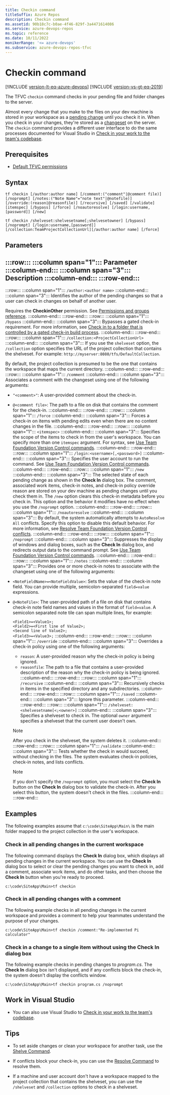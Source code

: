```yaml
---
title: Checkin command
titleSuffix: Azure Repos
description: Checkin command
ms.assetid: 90b18c7c-b0ae-4f46-829f-3a4471614086
ms.service: azure-devops-repos
ms.topic: reference
ms.date: 10/11/2022
monikerRange: '<= azure-devops'
ms.subservice: azure-devops-repos-tfvc
---
```



# Checkin command

[!INCLUDE [version-lt-eq-azure-devops](../../includes/version-lt-eq-azure-devops.md)]
[!INCLUDE [version-vs-gt-eq-2019](../../includes/version-vs-gt-eq-2019.md)]

The TFVC `checkin` command checks in your pending file and folder changes to the server.

Almost every change that you make to the files on your dev machine is stored in your workspace as a [pending change](develop-code-manage-pending-changes.md) until you check it in. When you check in your changes, they're stored as a [changeset](find-view-changesets.md) on the server. The `checkin` command provides a different user interface to do the same processes documented for Visual Studio in [Check in your work to the team's codebase](check-your-work-team-codebase.md).
 
## Prerequisites

- [Default TFVC permissions](../../organizations/security/default-tfvc-permissions.md)

## Syntax

```
tf checkin [/author:author name] [/comment:("comment"|@comment file)] 
[/noprompt] [/notes:("Note Name"="note text"|@notefile)] 
[/override:(reason|@reasonfile)] [/recursive] [/saved] [/validate] [itemspec] [/bypass] [/force] [/noautoresolve] [/login:username,[password]] [/new]
```

```
tf checkin /shelveset:shelvesetname[;shelvesetowner] [/bypass] [/noprompt] [/login:username,[password]] [/collection:TeamProjectCollectionUrl][/author:author name] [/force]
```

## Parameters

:::row:::
   :::column span="1":::
   **Parameter**
   :::column-end:::
   :::column span="3":::
   **Description**
   :::column-end:::
:::row-end:::
---
:::row:::
   :::column span="1":::
   `/author:<author name>`
   :::column-end:::
   :::column span="3":::
   Identifies the author of the pending changes so that a user can check in changes on behalf of another user.

   Requires the **CheckinOther** permission. See [Permissions and groups reference](../../organizations/security/permissions.md).
   :::column-end:::
:::row-end:::
:::row:::
   :::column span="1":::
   `/bypass`
   :::column-end:::
   :::column span="3":::
   Bypasses a gated check-in requirement. For more information, see [Check in to a folder that is controlled by a gated check-in build process](check-folder-controlled-by-gated-check-build-process.md).
   :::column-end:::
:::row-end:::
:::row:::
   :::column span="1":::
   `/collection:<ProjectCollectionUrl>`
   :::column-end:::
   :::column span="3":::
   If you use the `shelveset` option, the `/collection` option specifies the URL of the project collection that contains the shelveset. For example: `http://myserver:8080/tfs/DefaultCollection`.

   By default, the project collection is presumed to be the one that contains the workspace that maps the current directory.
   :::column-end:::
:::row-end:::
:::row:::
   :::column span="1":::
   `/comment`
   :::column-end:::
   :::column span="3":::
   Associates a comment with the changeset using one of the following arguments:
   - `"<comment>"`: A user-provided comment about the check-in.
   - `@<comment file>`: The path to a file on disk that contains the comment for the check-in.
   :::column-end:::
:::row-end:::
:::row:::
   :::column span="1":::
   `/force`
   :::column-end:::
   :::column span="3":::
   Forces a check-in on items with pending edits even when there are no content changes in the file.
   :::column-end:::
:::row-end:::
:::row:::
   :::column span="1":::
   `<itemspec>`
   :::column-end:::
   :::column span="3":::
   Specifies the scope of the items to check in from the user's workspace. You can specify more than one `itemspec` argument. For syntax, see [Use Team Foundation Version Control commands](use-team-foundation-version-control-commands.md).
   :::column-end:::
:::row-end:::
:::row:::
   :::column span="1":::
   `/login:<username>[,<password>]`
   :::column-end:::
   :::column span="3":::
   Specifies the user account to run the command. See [Use Team Foundation Version Control commands](use-team-foundation-version-control-commands.md).
   :::column-end:::
:::row-end:::
:::row:::
   :::column span="1":::
   `/new`
   :::column-end:::
   :::column span="3":::
   The selected state of each pending change as shown in the **Check In** dialog box. The comment, associated work items, check-in notes, and check-in policy override reason are stored on your dev machine as pending changes until you check them in. The `/new` option clears this check-in metadata before you check in. This option and the behavior it modifies have no effect when you use the `/noprompt` option.
   :::column-end:::
:::row-end:::
:::row:::
   :::column span="1":::
   `/noautoresolve`
   :::column-end:::
   :::column span="3":::
   By default, the system automatically attempts to `AutoResolve All` conflicts. Specify this option to disable this default behavior. For more information, see [Resolve Team Foundation Version Control conflicts](resolve-team-foundation-version-control-conflicts.md).
   :::column-end:::
:::row-end:::
:::row:::
   :::column span="1":::
   `/noprompt`
   :::column-end:::
   :::column span="3":::
   Suppresses the display of windows and dialog boxes, such as the **Check In** dialog box, and redirects output data to the command prompt. See [Use Team Foundation Version Control commands](use-team-foundation-version-control-commands.md).
   :::column-end:::
:::row-end:::
:::row:::
:::column span="1":::
`/notes`
:::column-end:::
:::column span="3":::
Provides one or more check-in notes to associate with the changeset using one of the following arguments:

- `<NoteFieldName>=<NoteFieldValue>`: Sets the value of the check-in note field. You can provide multiple, semicolon-separated `field=value` expressions.
- `@<NoteFile>`: The user-provided path of a file on disk that contains check-in note field names and values in the format of `field=value`. A semicolon separated note tile can span multiple lines, for example:

  `<Field1>=<Value1>;`<br>`<Field2>=<First line of Value2>;`<br>`<Second line of Value2>;`<br>`<Field3>=<Value3>;`
:::column-end:::
:::row-end:::
:::row:::
   :::column span="1":::
   `/override`
   :::column-end:::
   :::column span="3":::
   Overrides a check-in policy using one of the following arguments:

  - `reason`: A user-provided reason why the check-in policy is being ignored.
  - `reasonfile`: The path to a file that contains a user-provided description of the reason why the check-in policy is being ignored.
   :::column-end:::
:::row-end:::
:::row:::
   :::column span="1":::
   `/recursive`
   :::column-end:::
   :::column span="3":::
   Recursively checks in items in the specified directory and any subdirectories.
   :::column-end:::
:::row-end:::
:::row:::
   :::column span="1":::
   `/saved`
   :::column-end:::
   :::column span="3":::
   Ignore this parameter.
   :::column-end:::
:::row-end:::
:::row:::
   :::column span="1":::
   `/shelveset:<shelvesetname[<;<owner>]`
   :::column-end:::
   :::column span="3":::
   Specifies a shelveset to check in. The optional `owner` argument specifies a shelveset that the current user doesn't own.

   > [!Note]
   > After you check in the shelveset, the system deletes it.
   :::column-end:::
:::row-end:::
:::row:::
   :::column span="1":::
   `/validate`
   :::column-end:::
   :::column span="3":::
   Tests whether the check in would succeed, without checking in the files. The system evaluates check-in policies, check-in notes, and lists conflicts.

   > [!Note]
   > If you don't specify the `/noprompt` option, you must select the **Check In** button on the **Check In** dialog box to validate the check-in. After you select this button, the system doesn't check in the files.
   :::column-end:::
:::row-end:::


## Examples

The following examples assume that `c:\code\SiteApp\Main\` is the main folder mapped to the project collection in the user's workspace.

### Check in all pending changes in the current workspace

The following command displays the **Check In** dialog box, which displays all pending changes in the current workspace. You can use the **Check In** dialog box to select or clear the pending changes you want to check in, add a comment, associate work items, and do other tasks, and then choose the **Check In** button when you're ready to proceed.

```
c:\code\SiteApp\Main>tf checkin
```

### Check in all pending changes with a comment

The following example checks in all pending changes in the current workspace and provides a comment to help your teammates understand the purpose of your changes.

```
c:\code\SiteApp\Main>tf checkin /comment:"Re-implemented Pi calculator"
```

### Check in a change to a single item without using the Check In dialog box

The following example checks in pending changes to *program.cs*. The **Check In** dialog box isn't displayed, and if any conflicts block the check-in, the system doesn't display the conflicts window.

```
c:\code\SiteApp\Main>tf checkin program.cs /noprompt
```

## Work in Visual Studio

- You can also use Visual Studio to [Check in your work to the team's codebase](check-your-work-team-codebase.md).

## Tips

- To set aside changes or clean your workspace for another task, use the [Shelve Command](shelve-command.md).

- If conflicts block your check-in, you can use the [Resolve Command](resolve-command.md) to resolve them.

- If a machine and user account don't have a workspace mapped to the project collection that contains the shelveset, you can use the `/shelveset` and `/collection` options to check in a shelveset.
